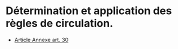 # Détermination et application des règles de circulation.

- [Article Annexe art. 30](article-annexe-art-30.md)
